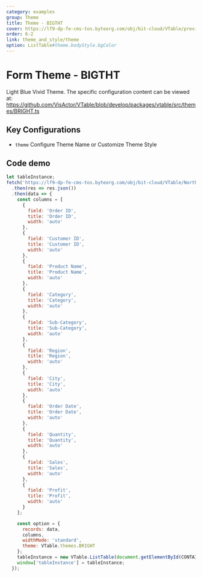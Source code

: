 ```yaml
---
category: examples
group: Theme
title: Theme - BIGTHT
cover: https://lf9-dp-fe-cms-tos.byteorg.com/obj/bit-cloud/VTable/preview/bright.png
order: 6-2
link: theme_and_style/theme
option: ListTable#theme.bodyStyle.bgColor
---
```


# Form Theme - BIGTHT

Light Blue Vivid Theme. The specific configuration content can be viewed at: https://github.com/VisActor/VTable/blob/develop/packages/vtable/src/themes/BRIGHT.ts

## Key Configurations

- `theme` Configure Theme Name or Customize Theme Style

## Code demo

```javascript livedemo template=vtable
let tableInstance;
fetch('https://lf9-dp-fe-cms-tos.byteorg.com/obj/bit-cloud/VTable/North_American_Superstore_data.json')
  .then(res => res.json())
  .then(data => {
    const columns = [
      {
        field: 'Order ID',
        title: 'Order ID',
        width: 'auto'
      },
      {
        field: 'Customer ID',
        title: 'Customer ID',
        width: 'auto'
      },
      {
        field: 'Product Name',
        title: 'Product Name',
        width: 'auto'
      },
      {
        field: 'Category',
        title: 'Category',
        width: 'auto'
      },
      {
        field: 'Sub-Category',
        title: 'Sub-Category',
        width: 'auto'
      },
      {
        field: 'Region',
        title: 'Region',
        width: 'auto'
      },
      {
        field: 'City',
        title: 'City',
        width: 'auto'
      },
      {
        field: 'Order Date',
        title: 'Order Date',
        width: 'auto'
      },
      {
        field: 'Quantity',
        title: 'Quantity',
        width: 'auto'
      },
      {
        field: 'Sales',
        title: 'Sales',
        width: 'auto'
      },
      {
        field: 'Profit',
        title: 'Profit',
        width: 'auto'
      }
    ];

    const option = {
      records: data,
      columns,
      widthMode: 'standard',
      theme: VTable.themes.BRIGHT
    };
    tableInstance = new VTable.ListTable(document.getElementById(CONTAINER_ID), option);
    window['tableInstance'] = tableInstance;
  });
```
